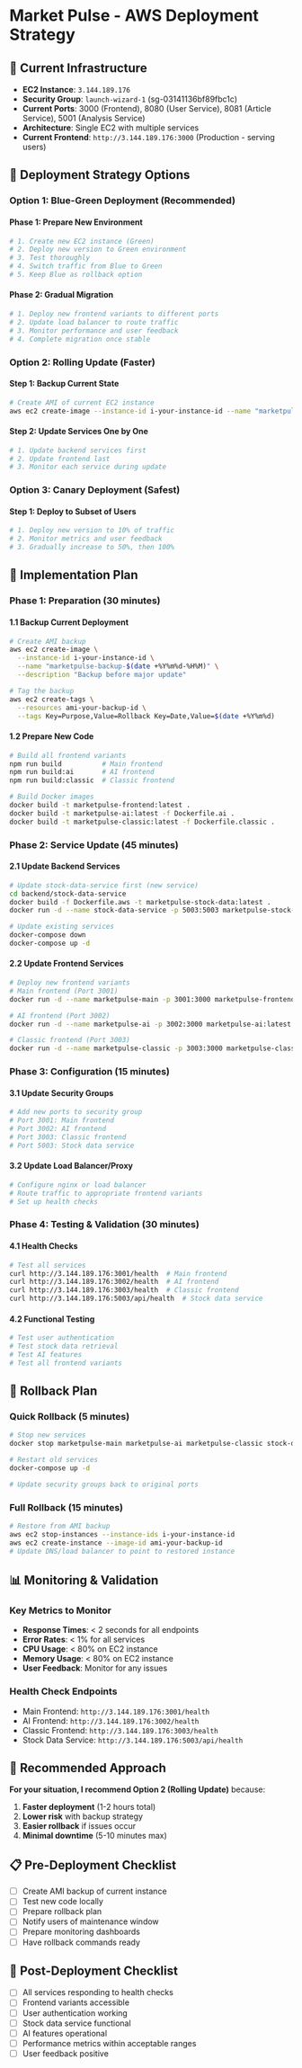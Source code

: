 # Market Pulse - AWS Deployment Strategy

## 🎯 **Current Infrastructure**
- **EC2 Instance**: `3.144.189.176`
- **Security Group**: `launch-wizard-1` (sg-03141136bf89fbc1c)
- **Current Ports**: 3000 (Frontend), 8080 (User Service), 8081 (Article Service), 5001 (Analysis Service)
- **Architecture**: Single EC2 with multiple services
- **Current Frontend**: `http://3.144.189.176:3000` (Production - serving users)

## 🚀 **Deployment Strategy Options**

### **Option 1: Blue-Green Deployment (Recommended)**

#### **Phase 1: Prepare New Environment**
```bash
# 1. Create new EC2 instance (Green)
# 2. Deploy new version to Green environment
# 3. Test thoroughly
# 4. Switch traffic from Blue to Green
# 5. Keep Blue as rollback option
```

#### **Phase 2: Gradual Migration**
```bash
# 1. Deploy new frontend variants to different ports
# 2. Update load balancer to route traffic
# 3. Monitor performance and user feedback
# 4. Complete migration once stable
```

### **Option 2: Rolling Update (Faster)**

#### **Step 1: Backup Current State**
```bash
# Create AMI of current EC2 instance
aws ec2 create-image --instance-id i-your-instance-id --name "marketpulse-backup-$(date +%Y%m%d)"
```

#### **Step 2: Update Services One by One**
```bash
# 1. Update backend services first
# 2. Update frontend last
# 3. Monitor each service during update
```

### **Option 3: Canary Deployment (Safest)**

#### **Step 1: Deploy to Subset of Users**
```bash
# 1. Deploy new version to 10% of traffic
# 2. Monitor metrics and user feedback
# 3. Gradually increase to 50%, then 100%
```

## 🔧 **Implementation Plan**

### **Phase 1: Preparation (30 minutes)**

#### **1.1 Backup Current Deployment**
```bash
# Create AMI backup
aws ec2 create-image \
  --instance-id i-your-instance-id \
  --name "marketpulse-backup-$(date +%Y%m%d-%H%M)" \
  --description "Backup before major update"

# Tag the backup
aws ec2 create-tags \
  --resources ami-your-backup-id \
  --tags Key=Purpose,Value=Rollback Key=Date,Value=$(date +%Y%m%d)
```

#### **1.2 Prepare New Code**
```bash
# Build all frontend variants
npm run build          # Main frontend
npm run build:ai       # AI frontend
npm run build:classic  # Classic frontend

# Build Docker images
docker build -t marketpulse-frontend:latest .
docker build -t marketpulse-ai:latest -f Dockerfile.ai .
docker build -t marketpulse-classic:latest -f Dockerfile.classic .
```

### **Phase 2: Service Update (45 minutes)**

#### **2.1 Update Backend Services**
```bash
# Update stock-data-service first (new service)
cd backend/stock-data-service
docker build -f Dockerfile.aws -t marketpulse-stock-data:latest .
docker run -d --name stock-data-service -p 5003:5003 marketpulse-stock-data:latest

# Update existing services
docker-compose down
docker-compose up -d
```

#### **2.2 Update Frontend Services**
```bash
# Deploy new frontend variants
# Main frontend (Port 3001)
docker run -d --name marketpulse-main -p 3001:3000 marketpulse-frontend:latest

# AI frontend (Port 3002)  
docker run -d --name marketpulse-ai -p 3002:3000 marketpulse-ai:latest

# Classic frontend (Port 3003)
docker run -d --name marketpulse-classic -p 3003:3000 marketpulse-classic:latest
```

### **Phase 3: Configuration (15 minutes)**

#### **3.1 Update Security Groups**
```bash
# Add new ports to security group
# Port 3001: Main frontend
# Port 3002: AI frontend  
# Port 3003: Classic frontend
# Port 5003: Stock data service
```

#### **3.2 Update Load Balancer/Proxy**
```bash
# Configure nginx or load balancer
# Route traffic to appropriate frontend variants
# Set up health checks
```

### **Phase 4: Testing & Validation (30 minutes)**

#### **4.1 Health Checks**
```bash
# Test all services
curl http://3.144.189.176:3001/health  # Main frontend
curl http://3.144.189.176:3002/health  # AI frontend
curl http://3.144.189.176:3003/health  # Classic frontend
curl http://3.144.189.176:5003/api/health  # Stock data service
```

#### **4.2 Functional Testing**
```bash
# Test user authentication
# Test stock data retrieval
# Test AI features
# Test all frontend variants
```

## 🔄 **Rollback Plan**

### **Quick Rollback (5 minutes)**
```bash
# Stop new services
docker stop marketpulse-main marketpulse-ai marketpulse-classic stock-data-service

# Restart old services
docker-compose up -d

# Update security groups back to original ports
```

### **Full Rollback (15 minutes)**
```bash
# Restore from AMI backup
aws ec2 stop-instances --instance-ids i-your-instance-id
aws ec2 create-instance --image-id ami-your-backup-id
# Update DNS/load balancer to point to restored instance
```

## 📊 **Monitoring & Validation**

### **Key Metrics to Monitor**
- **Response Times**: < 2 seconds for all endpoints
- **Error Rates**: < 1% for all services
- **CPU Usage**: < 80% on EC2 instance
- **Memory Usage**: < 80% on EC2 instance
- **User Feedback**: Monitor for any issues

### **Health Check Endpoints**
- Main Frontend: `http://3.144.189.176:3001/health`
- AI Frontend: `http://3.144.189.176:3002/health`
- Classic Frontend: `http://3.144.189.176:3003/health`
- Stock Data Service: `http://3.144.189.176:5003/api/health`

## 🎯 **Recommended Approach**

**For your situation, I recommend Option 2 (Rolling Update)** because:

1. **Faster deployment** (1-2 hours total)
2. **Lower risk** with backup strategy
3. **Easier rollback** if issues occur
4. **Minimal downtime** (5-10 minutes max)

## 📋 **Pre-Deployment Checklist**

- [ ] Create AMI backup of current instance
- [ ] Test new code locally
- [ ] Prepare rollback plan
- [ ] Notify users of maintenance window
- [ ] Prepare monitoring dashboards
- [ ] Have rollback commands ready

## 🚀 **Post-Deployment Checklist**

- [ ] All services responding to health checks
- [ ] Frontend variants accessible
- [ ] User authentication working
- [ ] Stock data service functional
- [ ] AI features operational
- [ ] Performance metrics within acceptable ranges
- [ ] User feedback positive
